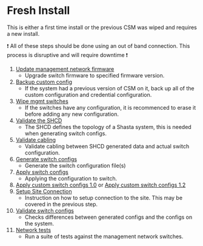 # Fresh Install

This is either a first time install or the previous CSM was wiped and requires a new install.

:exclamation: All of these steps should be done using an out of band connection. This process is disruptive and will require downtime :exclamation:

1. [Update management network firmware](firmware/update_management_network_firmware.md)
    - Upgrade switch firmware to specified firmware version.
1. [Backup custom config](backup_custom_config.md)
    - If the system had a previous version of CSM on it, back up all of the custom configuration and credential configuration.
1. [Wipe mgmt switches](wipe_mgmt_switches.md)
    - If the switches have any configuration, it is recommenced to erase it before adding any new configuration.
1. [Validate the SHCD](validate_shcd.md)
    - The SHCD defines the topology of a Shasta system, this is needed when generating switch configs.
1. [Validate cabling](validate_cabling.md)
    - Validate cabling between SHCD generated data and actual switch configuration.
1. [Generate switch configs](generate_switch_configs.md)
    - Generate the switch configuration file(s)
1. [Apply switch configs](apply_switch_configs.md)
    - Applying the configuration to switch.
1. [Apply custom switch configs 1.0](apply_custom_config_1.0.md) or [Apply custom switch configs 1.2](apply_custom_config_1.2.md)  
1. [Setup Site Connection](../customer_access_network/Customer_Access_Network_CAN.md)
    - Instruction on how to setup connection to the site. This may be covered in the previous step.
1. [Validate switch configs](validate_switch_configs.md) 
    - Checks differences between generated configs and the configs on the system.
1. [Network tests](network_tests.md)
    - Run a suite of tests against the management network switches.
